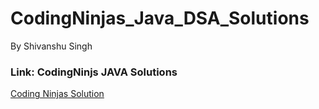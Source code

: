 <h1>CodingNinjas_Java_DSA_Solutions</h1>
<p>By Shivanshu Singh</p>

<h3>Link: CodingNinjs JAVA Solutions</h3>

<a href="https://github.com/SHIVanshuSingh07/CodingNinjas_Java_DSA_Solutions/tree/main/Introduction%20to%20Java">Coding Ninjas Solution</a>
